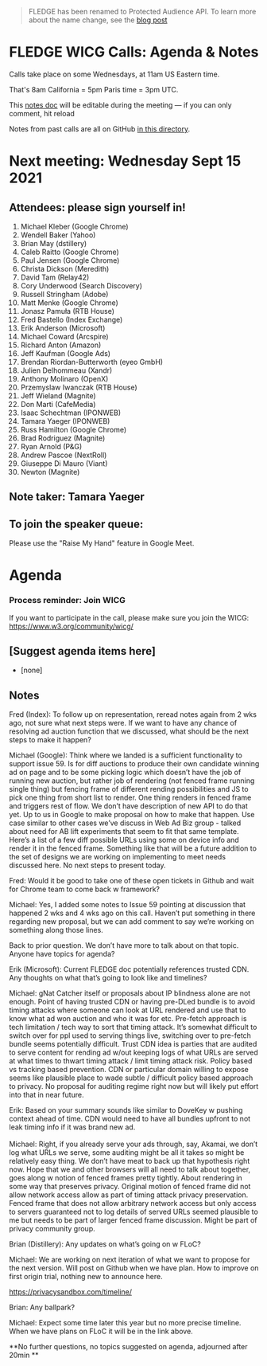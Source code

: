 > FLEDGE has been renamed to Protected Audience API. To learn more about the name change, see the [blog post](https://privacysandbox.com/news/protected-audience-api-our-new-name-for-fledge)

# FLEDGE WICG Calls: Agenda & Notes

Calls take place on some Wednesdays, at 11am US Eastern time.

That's 8am California = 5pm Paris time = 3pm UTC.

This [notes doc](https://docs.google.com/document/d/1Kr0hpfQ_Q1LX1aN00D5k_09yV_a7WE9RSn69nS3nZho/edit#) will be editable during the meeting — if you can only comment, hit reload

Notes from past calls are all on GitHub [in this directory](https://github.com/WICG/turtledove/tree/main/meetings).


# Next meeting: Wednesday Sept 15 2021


## Attendees: please sign yourself in!	



1. Michael Kleber (Google Chrome)
2. Wendell Baker (Yahoo)
3. Brian May (dstillery)
4. Caleb Raitto (Google Chrome)
5. Paul Jensen (Google Chrome)
6. Christa Dickson (Meredith)
7. David Tam (Relay42)
8. Cory Underwood (Search Discovery)
9. Russell Stringham (Adobe)
10. Matt Menke (Google Chrome)
11. Jonasz Pamuła (RTB House)
12. Fred Bastello (Index Exchange)
13. Erik Anderson (Microsoft)
14. Michael Coward (Arcspire)
15. Richard Anton (Amazon)
16. Jeff Kaufman (Google Ads)
17. Brendan Riordan-Butterworth (eyeo GmbH)
18. Julien Delhommeau (Xandr)
19. Anthony Molinaro (OpenX)
20. Przemyslaw Iwanczak (RTB House)
21. Jeff Wieland (Magnite)
22. Don Marti (CafeMedia)
23. Isaac Schechtman (IPONWEB)
24. Tamara Yaeger (IPONWEB)
25. Russ Hamilton (Google Chrome)
26. Brad Rodriguez (Magnite)
27. Ryan Arnold (P&G)
28. Andrew Pascoe (NextRoll)
29. Giuseppe Di Mauro (Viant)
30. Newton (Magnite)


## Note taker: Tamara Yaeger


## To join the speaker queue:

Please use the "Raise My Hand" feature in Google Meet.


# Agenda


### Process reminder: Join WICG

If you want to participate in the call, please make sure you join the WICG: https://www.w3.org/community/wicg/

 		


## [Suggest agenda items here]



*   [none]


## Notes

Fred (Index): To follow up on representation, reread notes again from 2 wks ago, not sure what next steps were. If we want to have any chance of resolving ad auction function that we discussed, what should be the next steps to make it happen?

Michael (Google): Think where we landed is a sufficient functionality to support issue 59. Is for diff auctions to produce their own candidate winning ad on page and to be some picking logic which doesn’t have the job of running new auction, but rather job of rendering (not fenced frame running single thing) but fencing frame of different rending possibilities and JS to pick one thing from short list to render. One thing renders in fenced frame and triggers rest of flow. We don’t have description of new API to do that yet. Up to us in Google to make proposal on how to make that happen. Use case similar to other cases we’ve discuss in Web Ad Biz group - talked about need for AB lift experiments that seem to fit that same template. Here’s a list of a few diff possible URLs using some on device info and render it in the fenced frame. Something like that will be a future addition to the set of designs we are working on implementing to meet needs discussed here. No next steps to present today.

Fred: Would it be good to take one of these open tickets in Github and wait for Chrome team to come back w framework?

Michael: Yes, I added some notes to Issue 59 pointing at discussion that happened 2 wks and 4 wks ago on this call. Haven’t put something in there regarding new proposal, but we can add comment to say we’re working on something along those lines.

Back to prior question. We don’t have more to talk about on that topic. Anyone have topics for agenda?

Erik (Microsoft): Current FLEDGE doc potentially references trusted CDN. Any thoughts on what that’s going to look like and timelines?

Michael: gNat Catcher itself or proposals about IP blindness alone are not enough. Point of having trusted CDN or having pre-DLed bundle is to avoid timing attacks where someone can look at URL rendered and use that to know what ad won auction and who it was for etc. Pre-fetch approach is tech limitation / tech way to sort that timing attack. It’s somewhat difficult to switch over for ppl used to serving things live, switching over to pre-fetch bundle seems potentially difficult. Trust CDN idea is parties that are audited to serve content for rending ad w/out keeping logs of what URLs are served at what times to thwart timing attack / limit timing attack risk. Policy based vs tracking based prevention. CDN or particular domain willing to expose seems like plausible place to wade subtle / difficult policy based approach to privacy. No proposal for auditing regime right now but will likely put effort into that in near future.

Erik: Based on your summary sounds like similar to DoveKey w pushing context ahead of time. CDN would need to have all bundles upfront to not leak timing info if it was brand new ad. \
 \
Michael: Right, if you already serve your ads through, say, Akamai, we don’t log what URLs we serve, some auditing might be all it takes so might be relatively easy thing. We don’t have meat to back up that hypothesis right now. Hope that we and other browsers will all need to talk about together, goes along w notion of fenced frames pretty tightly. About rendering in some way that preserves privacy. Original motion of fenced frame did not allow network access allow as part of timing attack privacy preservation. Fenced frame that does not allow arbitrary network access but only access to servers guaranteed not to log details of served URLs seemed plausible to me but needs to be part of larger fenced frame discussion. Might be part of privacy community group.

Brian (Distillery): Any updates on what’s going on w FLoC?

Michael: We are working on next iteration of what we want to propose for the next version. Will post on Github when we have plan. How to improve on first origin trial, nothing new to announce here. 

https://privacysandbox.com/timeline/

Brian: Any ballpark?

Michael: Expect some time later this year but no more precise timeline. When we have plans on FLoC it will be in the link above.

**No further questions, no topics suggested on agenda, adjourned after 20min **
